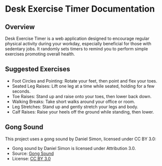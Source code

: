 # Desk Exercise Timer Documentation

## Overview

Desk Exercise Timer is a web application designed to encourage regular physical activity during your workday, especially beneficial for those with sedentary jobs. It randomly sets timers to remind you to perform simple exercises promoting overall health.

## Suggested Exercises

- Foot Circles and Pointing: Rotate your feet, then point and flex your toes.
- Seated Leg Raises: Lift one leg at a time while seated, holding for a few seconds.
- Toe Raises: Stand up and raise onto your toes, then lower back down.
- Walking Breaks: Take short walks around your office or room.
- Leg Stretches: Stand up and gently stretch your legs and body.
- Calf Raises: Raise your heels off the ground while standing, then lower.

## Gong Sound

This project uses a gong sound by Daniel Simon, licensed under CC BY 3.0:

- Gong sound by Daniel Simon is licensed under Attribution 3.0.
- Source: [Gong Sound](https://soundbible.com/2148-Chinese-Gong.html)
- License: [CC BY 3.0](https://creativecommons.org/licenses/by/3.0/)